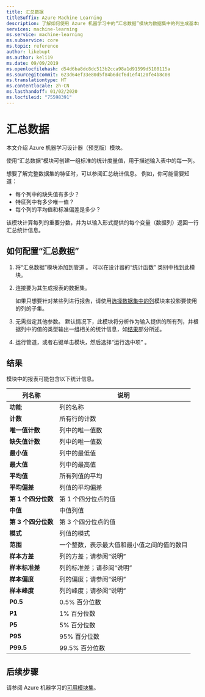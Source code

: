 ```yaml
---
title: 汇总数据
titleSuffix: Azure Machine Learning
description: 了解如何使用 Azure 机器学习中的“汇总数据”模块为数据集中的列生成基本的描述性统计信息报告。
services: machine-learning
ms.service: machine-learning
ms.subservice: core
ms.topic: reference
author: likebupt
ms.author: keli19
ms.date: 09/09/2019
ms.openlocfilehash: d54d6ba8dc8dc513b2cca98a1d91599d5108115a
ms.sourcegitcommit: 623d64ef33e80d5f84b6dcf6d1ef4120fe4b8c08
ms.translationtype: HT
ms.contentlocale: zh-CN
ms.lasthandoff: 01/02/2020
ms.locfileid: "75598391"
---
```

# <a name="summarize-data"></a>汇总数据

本文介绍 Azure 机器学习设计器（预览版）模块。

使用“汇总数据”模块可创建一组标准的统计度量值，用于描述输入表中的每一列。

想要了解完整数据集的特征时，可以参阅汇总统计信息。 例如，你可能需要知道：

- 每个列中的缺失值有多少？
- 特征列中有多少唯一值？
- 每个列的平均值和标准偏差是多少？

该模块计算每列的重要分数，并为以输入形式提供的每个变量（数据列）返回一行汇总统计信息。

## <a name="how-to-configure-summarize-data"></a>如何配置“汇总数据”  

1. 将“汇总数据”模块添加到管道  。 可以在设计器的“统计函数”  类别中找到此模块。

1. 连接要为其生成报表的数据集。

    如果只想要针对某些列进行报告，请使用[选择数据集中的列](select-columns-in-dataset.md)模块来投影要使用的列的子集。

1. 无需指定其他参数。 默认情况下，此模块将分析作为输入提供的所有列，并根据列中的值的类型输出一组相关的统计信息，如[结果](#results)部分所述。

1. 运行管道，或者右键单击模块，然后选择“运行选中项”  。

## <a name="results"></a>结果

模块中的报表可能包含以下统计信息。 

|列名称|说明|
|------|------|  
|**功能**|列的名称|
|**计数**|所有行的计数|
|**唯一值计数**|列中的唯一值数|
|**缺失值计数**|列中的唯一值数|
|**最小值**|列中的最低值|  
|**最大值**|列中的最高值|
|**平均值**|所有列值的平均|
|**平均偏差**|列值的平均偏差|
|**第 1 个四分位数**|第 1 个四分位点的值|
|**中值**|中值列值|
|**第 3 个四分位数**|第 3 个四分位点的值|
|**模式**|列值的模式|
|**范围**|一个整数，表示最大值和最小值之间的值的数目|
|**样本方差**|列的方差；请参阅“说明”|
|**样本标准差**|列的标准差；请参阅“说明”|
|**样本偏度**|列的偏度；请参阅“说明”|
|**样本峰度**|列的峰度；请参阅“说明”|
|**P0.5**|0.5% 百分位数|
|**P1**|1% 百分位数|
|**P5**|5% 百分位数|
|**P95**|95% 百分位数|
|**P99.5**|99.5% 百分位数 |

## <a name="next-steps"></a>后续步骤

请参阅 Azure 机器学习的[可用模块集](module-reference.md)。  
